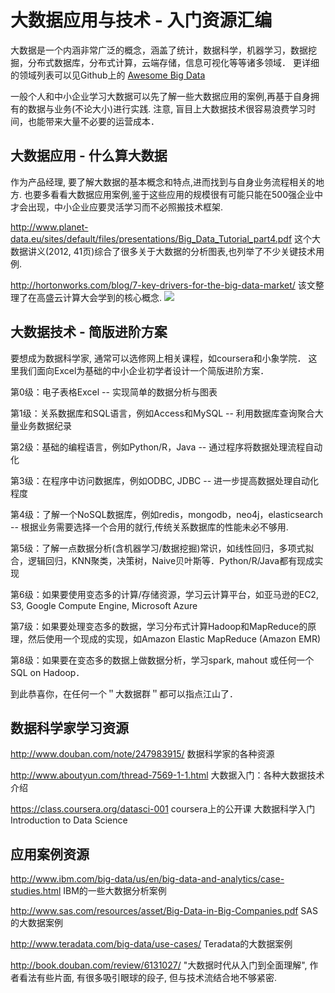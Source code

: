 # 大数据应用与技术 - 入门资源汇编

大数据是一个内涵非常广泛的概念，涵盖了统计，数据科学，机器学习，数据挖掘，分布式数据库，分布式计算，云端存储，信息可视化等等诸多领域．
更详细的领域列表可以见Github上的 [Awesome Big Data](https://github.com/onurakpolat/awesome-bigdata)

一般个人和中小企业学习大数据可以先了解一些大数据应用的案例,再基于自身拥有的数据与业务(不论大小)进行实践.
注意, 盲目上大数据技术很容易浪费学习时间，也能带来大量不必要的运营成本．


## 大数据应用 - 什么算大数据

作为产品经理, 要了解大数据的基本概念和特点,进而找到与自身业务流程相关的地方. 也要多看看大数据应用案例,鉴于这些应用的规模很有可能只能在500强企业中才会出现，中小企业应要灵活学习而不必照搬技术框架.

http://www.planet-data.eu/sites/default/files/presentations/Big_Data_Tutorial_part4.pdf 这个大数据讲义(2012, 41页)综合了很多关于大数据的分析图表,也列举了不少关键技术用例. 

http://hortonworks.com/blog/7-key-drivers-for-the-big-data-market/ 该文整理了在高盛云计算大会学到的核心概念.
![](http://hortonworks.com/wp-content/uploads/2012/05/bigdata_diagram.png)


## 大数据技术 - 简版进阶方案

要想成为数据科学家, 通常可以选修网上相关课程，如coursera和小象学院．
这里我们面向Excel为基础的中小企业初学者设计一个简版进阶方案．

第0级：电子表格Excel -- 实现简单的数据分析与图表

第1级：关系数据库和SQL语言，例如Access和MySQL -- 利用数据库查询聚合大量业务数据纪录

第2级：基础的编程语言，例如Python/R，Java -- 通过程序将数据处理流程自动化

第3级：在程序中访问数据库，例如ODBC, JDBC -- 进一步提高数据处理自动化程度

第4级：了解一个NoSQL数据库，例如redis，mongodb，neo4j，elasticsearch --  根据业务需要选择一个合用的就行,传统关系数据库的性能未必不够用.

第5级：了解一点数据分析(含机器学习/数据挖掘)常识，如线性回归，多项式拟合，逻辑回归，KNN聚类，决策树，Naive贝叶斯等．Python/R/Java都有现成实现

第6级：如果要使用变态多的计算/存储资源，学习云计算平台，如亚马逊的EC2, S3, Google Compute Engine, Microsoft Azure

第7级：如果要处理变态多的数据，学习分布式计算Hadoop和MapReduce的原理，然后使用一个现成的实现，如Amazon Elastic MapReduce (Amazon EMR)

第8级：如果要在变态多的数据上做数据分析，学习spark, mahout 或任何一个SQL on Hadoop．

到此恭喜你，在任何一个＂大数据群＂都可以指点江山了．


## 数据科学家学习资源

http://www.douban.com/note/247983915/ 数据科学家的各种资源

http://www.aboutyun.com/thread-7569-1-1.html 大数据入门：各种大数据技术介绍

https://class.coursera.org/datasci-001  coursera上的公开课 大数据科学入门 Introduction to Data Science


## 应用案例资源

http://www.ibm.com/big-data/us/en/big-data-and-analytics/case-studies.html IBM的一些大数据分析案例

http://www.sas.com/resources/asset/Big-Data-in-Big-Companies.pdf SAS的大数据案例

http://www.teradata.com/big-data/use-cases/ Teradata的大数据案例

http://book.douban.com/review/6131027/ "大数据时代从入门到全面理解", 作者看法有些片面, 有很多吸引眼球的段子, 但与技术流结合地不够紧密.

